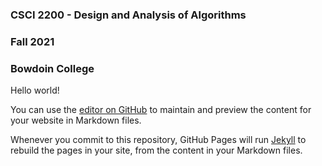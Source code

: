 

### CSCI 2200 - Design and Analysis of Algorithms

### Fall 2021

### Bowdoin College 


Hello world!


You can use the [editor on GitHub](https://github.com/csci-2200-algorithms/fall21/edit/gh-pages/index.md) to maintain and preview the content for your website in Markdown files.

Whenever you commit to this repository, GitHub Pages will run [Jekyll](https://jekyllrb.com/) to rebuild the pages in your site, from the content in your Markdown files.


